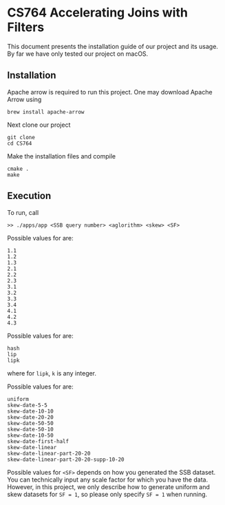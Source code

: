 # CS764 Accelerating Joins with Filters

This document presents the installation guide of our project and its usage. By far we have only tested our project on macOS.

## Installation

Apache arrow is required to run this project. One may download Apache Arrow using

```
brew install apache-arrow
```

Next clone our project

```
git clone 
cd CS764
```

Make the installation files and compile

```
cmake .
make
```

## Execution
To run, call

```
>> ./apps/app <SSB query number> <aglorithm> <skew> <SF> 
```

Possible values for <query> are:
  
```
1.1
1.2
1.3
2.1
2.2
2.3
3.1
3.2
3.3
3.4
4.1
4.2
4.3
```

Possible values for <algorithm> are:
  
```
hash
lip
lipk
```

where for `lipk`, `k` is any integer.

Possible values for <skew> are:

```
uniform
skew-date-5-5
skew-date-10-10
skew-date-20-20
skew-date-50-50
skew-date-50-10
skew-date-10-50
skew-date-first-half
skew-date-linear
skew-date-linear-part-20-20
skew-date-linear-part-20-20-supp-10-20
```

Possible values for `<SF>` depends on how you generated the SSB dataset. You can technically input any scale factor for which you have the data. However, in this project, we only describe how to generate uniform and skew datasets for `SF = 1`, so please only specify `SF = 1` when running.
